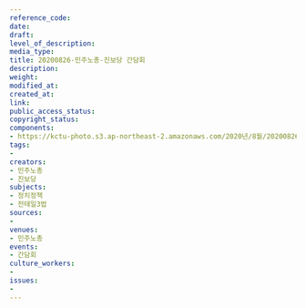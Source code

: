 ```yaml
---
reference_code: 
date: 
draft: 
level_of_description: 
media_type: 
title: 20200826-민주노총-진보당 간담회
description: 
weight: 
modified_at: 
created_at: 
link: 
public_access_status: 
copyright_status: 
components:
- https://kctu-photo.s3.ap-northeast-2.amazonaws.com/2020년/8월/20200826-민주노총-진보당+간담회/WW1D6534.jpg
tags:
- 
creators:
- 민주노총
- 진보당
subjects:
- 정치정책
- 전태일3법
sources:
- 
venues:
- 민주노총
events:
- 간담회
culture_workers:
- 
issues:
- 
---
```

